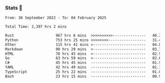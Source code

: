 ### Stats 👋
<!--START_SECTION:waka-->

```txt
From: 30 September 2022 - To: 04 February 2025

Total Time: 2,397 hrs 2 mins

Rust                   967 hrs 6 mins  >>>>>>>>>>---------------   40.35 %
Python                 753 hrs 25 mins >>>>>>>>-----------------   31.43 %
Other                  115 hrs 41 mins >------------------------   04.83 %
Markdown               90 hrs 29 mins  >------------------------   03.77 %
HTML                   70 hrs 45 mins  >------------------------   02.95 %
Go                     63 hrs 59 mins  >------------------------   02.67 %
C#                     45 hrs 45 mins  -------------------------   01.91 %
YAML                   42 hrs 49 mins  -------------------------   01.79 %
TypeScript             25 hrs 22 mins  -------------------------   01.06 %
Bash                   23 hrs 15 mins  -------------------------   00.97 %
```

<!--END_SECTION:waka-->

<!--
**buhaytza2005/buhaytza2005** is a ✨ _special_ ✨ repository because its `README.md` (this file) appears on your GitHub profile.

Here are some ideas to get you started:

- 🔭 I’m currently working on ...
- 🌱 I’m currently learning ...
- 👯 I’m looking to collaborate on ...
- 🤔 I’m looking for help with ...
- 💬 Ask me about ...
- 📫 How to reach me: ...
- 😄 Pronouns: ...
- ⚡ Fun fact: ...
-->


